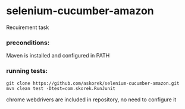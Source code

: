# selenium-cucumber-amazon
Recuirement task

### preconditions:
Maven is installed and configured in PATH

### running tests:
```
git clone https://github.com/askorek/selenium-cucumber-amazon.git
mvn clean test -Dtest=com.skorek.RunJunit
```
chrome webdrivers are included in repository, no need to configure it
